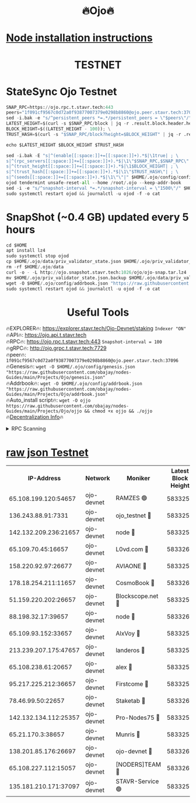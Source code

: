 <h1 align="center"> 🔥Ojo🔥</h1>

[Node installation instructions](https://github.com/obajay/nodes-Guides/tree/main/Projects/Ojo)
=

<h1 align="center"> TESTNET</h1>

# StateSync Ojo Testnet
```python
SNAP_RPC=https://ojo.rpc.t.stavr.tech:443
peers="1f091cf9567c0d72a0f93877007379e0298b8860@ojo.peer.stavr.tech:37096"
sed -i.bak -e "s/^persistent_peers *=.*/persistent_peers = \"$peers\"/" $HOME/.ojo/config/config.toml
LATEST_HEIGHT=$(curl -s $SNAP_RPC/block | jq -r .result.block.header.height); \
BLOCK_HEIGHT=$((LATEST_HEIGHT - 100)); \
TRUST_HASH=$(curl -s "$SNAP_RPC/block?height=$BLOCK_HEIGHT" | jq -r .result.block_id.hash)

echo $LATEST_HEIGHT $BLOCK_HEIGHT $TRUST_HASH

sed -i.bak -E "s|^(enable[[:space:]]+=[[:space:]]+).*$|\1true| ; \
s|^(rpc_servers[[:space:]]+=[[:space:]]+).*$|\1\"$SNAP_RPC,$SNAP_RPC\"| ; \
s|^(trust_height[[:space:]]+=[[:space:]]+).*$|\1$BLOCK_HEIGHT| ; \
s|^(trust_hash[[:space:]]+=[[:space:]]+).*$|\1\"$TRUST_HASH\"| ; \
s|^(seeds[[:space:]]+=[[:space:]]+).*$|\1\"\"|" $HOME/.ojo/config/config.toml
ojod tendermint unsafe-reset-all --home /root/.ojo --keep-addr-book
sed -i -e "s/^snapshot-interval *=.*/snapshot-interval = \"1500\"/" $HOME/.ojo/config/app.toml
sudo systemctl restart ojod && journalctl -u ojod -f -o cat
```
# SnapShot (~0.4 GB) updated every 5 hours
```python
cd $HOME
apt install lz4
sudo systemctl stop ojod
cp $HOME/.ojo/data/priv_validator_state.json $HOME/.ojo/priv_validator_state.json.backup
rm -rf $HOME/.ojo/data
curl -o - -L http://ojo.snapshot.stavr.tech:1026/ojo/ojo-snap.tar.lz4 | lz4 -c -d - | tar -x -C $HOME/.ojo --strip-components 2
mv $HOME/.ojo/priv_validator_state.json.backup $HOME/.ojo/data/priv_validator_state.json
wget -O $HOME/.ojo/config/addrbook.json "https://raw.githubusercontent.com/obajay/nodes-Guides/main/Projects/Ojo/addrbook.json"
sudo systemctl restart ojod && journalctl -u ojod -f -o cat
```
 <h1 align="center"> Useful Tools</h1>

🔥EXPLORER🔥:        https://explorer.stavr.tech/Ojo-Devnet/staking        `Indexer "ON"` \
🔥API🔥:                     https://ojo.api.t.stavr.tech \
🔥RPC🔥:                    https://ojo.rpc.t.stavr.tech:443              `Snapshot-interval = 100` \
🔥gRPC🔥:                  http://ojo.grpc.t.stavr.tech:7729 \
🔥peer🔥:                   `1f091cf9567c0d72a0f93877007379e0298b8860@ojo.peer.stavr.tech:37096` \
🔥Genesis🔥:    ```wget -O $HOME/.ojo/config/genesis.json "https://raw.githubusercontent.com/obajay/nodes-Guides/main/Projects/Ojo/genesis.json"``` \
🔥Addrbook🔥:    ```wget -O $HOME/.ojo/config/addrbook.json "https://raw.githubusercontent.com/obajay/nodes-Guides/main/Projects/Ojo/addrbook.json"``` \
🔥Auto_install script🔥: ```wget -O ojjo https://raw.githubusercontent.com/obajay/nodes-Guides/main/Projects/Ojo/ojjo && chmod +x ojjo && ./ojjo``` \
🔥[Decentralization Info](https://github.com/obajay/StateSync-snapshots/tree/main/Projects/Ojo/Decentralization)🔥



<details>
<summary>RPC Scanning</summary>

<h2 align="center"> We scan nodes in real time every 4 hours. And we provide the final result of RPC endpoints.
We cannot influence the operation of these nodes in any way. </h2>


```python
If Voting Power is higher than 0 --> then the Node is a validator of the network and may be subject to attack and be a potential threat to the chain.
```
```python
We marked such validators with a red symbol
```

</details>

[raw json Testnet](https://rpc-check.ojot.stavr.tech/ojot/rpc-ojot-result.json)
=


<table><tr><th>IP-Address</th><th>Network</th><th>Moniker</th><th>Latest Block Height</th><th>Earliest Block Height</th><th>Catching Up</th><th>Tx Index</th><th>Voting Power</th><th>Scan Time</th></tr><tr><td>65.108.199.120:54657</td><td>ojo-devnet</td><td>RAMZES 🟢</td><td>5833256</td><td>306156</td><td>False</td><td>on</td><td>0</td><td>2024-03-11T15:25:13.034771333UTC</td></tr><tr><td>136.243.88.91:7331</td><td>ojo-devnet</td><td>ojo_testnet 🔴</td><td>5833257</td><td>308845</td><td>False</td><td>on</td><td>1000</td><td>2024-03-11T15:25:20.565502187UTC</td></tr><tr><td>142.132.209.236:21657</td><td>ojo-devnet</td><td>node 🔴</td><td>5833259</td><td>350001</td><td>False</td><td>on</td><td>1999</td><td>2024-03-11T15:25:31.863885207UTC</td></tr><tr><td>65.109.70.45:16657</td><td>ojo-devnet</td><td>L0vd.com 🔴</td><td>5833261</td><td>695918</td><td>False</td><td>off</td><td>998</td><td>2024-03-11T15:25:39.351527905UTC</td></tr><tr><td>158.220.92.97:26677</td><td>ojo-devnet</td><td>AVIAONE 🔴</td><td>5833259</td><td>2754001</td><td>False</td><td>on</td><td>19926</td><td>2024-03-11T15:25:29.052260804UTC</td></tr><tr><td>178.18.254.211:11657</td><td>ojo-devnet</td><td>CosmoBook 🔴</td><td>5833260</td><td>4392001</td><td>False</td><td>off</td><td>1047</td><td>2024-03-11T15:25:34.193096697UTC</td></tr><tr><td>51.159.220.202:26657</td><td>ojo-devnet</td><td>Blockscope.net 🔴</td><td>5833256</td><td>4425001</td><td>False</td><td>on</td><td>2068</td><td>2024-03-11T15:25:12.422826548UTC</td></tr><tr><td>88.198.32.17:39657</td><td>ojo-devnet</td><td>node 🔴</td><td>5833260</td><td>4710001</td><td>False</td><td>on</td><td>105616</td><td>2024-03-11T15:25:34.429970136UTC</td></tr><tr><td>65.109.93.152:33657</td><td>ojo-devnet</td><td>AlxVoy 🔴</td><td>5833259</td><td>4943001</td><td>False</td><td>on</td><td>4491415</td><td>2024-03-11T15:25:31.618682936UTC</td></tr><tr><td>213.239.207.175:47657</td><td>ojo-devnet</td><td>landeros 🔴</td><td>5833259</td><td>4967924</td><td>False</td><td>off</td><td>11083</td><td>2024-03-11T15:25:29.250507673UTC</td></tr><tr><td>65.108.238.61:20657</td><td>ojo-devnet</td><td>alex 🔴</td><td>5833256</td><td>5131001</td><td>False</td><td>on</td><td>11359</td><td>2024-03-11T15:25:12.736722718UTC</td></tr><tr><td>95.217.225.212:36657</td><td>ojo-devnet</td><td>Firstcome 🔴</td><td>5833257</td><td>5251946</td><td>False</td><td>on</td><td>13566</td><td>2024-03-11T15:25:18.297952201UTC</td></tr><tr><td>78.46.99.50:22657</td><td>ojo-devnet</td><td>Staketab 🔴</td><td>5833261</td><td>5668501</td><td>False</td><td>on</td><td>1276</td><td>2024-03-11T15:25:39.582252245UTC</td></tr><tr><td>142.132.134.112:25357</td><td>ojo-devnet</td><td>Pro-Nodes75 🔴</td><td>5833256</td><td>5733256</td><td>False</td><td>on</td><td>24651</td><td>2024-03-11T15:25:15.616944076UTC</td></tr><tr><td>65.21.170.3:38657</td><td>ojo-devnet</td><td>Munris 🔴</td><td>5833257</td><td>5733257</td><td>False</td><td>off</td><td>20123</td><td>2024-03-11T15:25:17.976195090UTC</td></tr><tr><td>138.201.85.176:26697</td><td>ojo-devnet</td><td>ojo-devnet 🔴</td><td>5833261</td><td>5733261</td><td>False</td><td>on</td><td>1000024000</td><td>2024-03-11T15:25:39.032198636UTC</td></tr><tr><td>65.108.227.112:15057</td><td>ojo-devnet</td><td>[NODERS]TEAM 🔴</td><td>5833261</td><td>5758001</td><td>False</td><td>off</td><td>9999</td><td>2024-03-11T15:25:38.786442196UTC</td></tr><tr><td>135.181.210.171:37097</td><td>ojo-devnet</td><td>STAVR-Service 🟢</td><td>5833255</td><td>5831001</td><td>False</td><td>on</td><td>0</td><td>2024-03-11T15:25:13.366444550UTC</td></tr></table>
